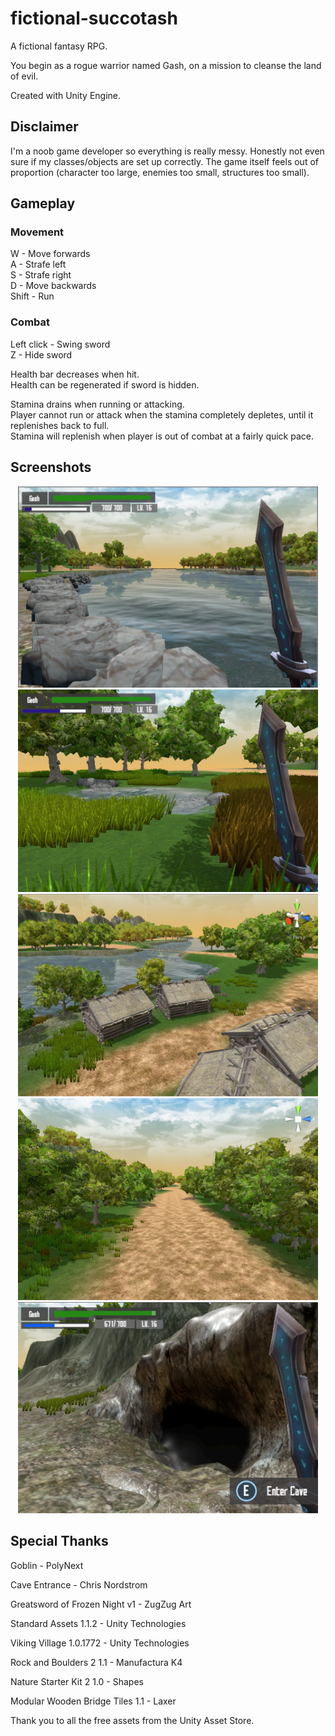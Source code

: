 # fictional-succotash

A fictional fantasy RPG. 

You begin as a rogue warrior named Gash, on a mission to cleanse the land of evil.

Created with Unity Engine.

## Disclaimer

I'm a noob game developer so everything is really messy.
Honestly not even sure if my classes/objects are set up correctly.
The game itself feels out of proportion (character too large, enemies too small, structures too small).

## Gameplay

### Movement
W - Move forwards  
A - Strafe left  
S - Strafe right  
D - Move backwards  
Shift - Run

### Combat
Left click - Swing sword  
Z - Hide sword  

Health bar decreases when hit.  
Health can be regenerated if sword is hidden.

Stamina drains when running or attacking.  
Player cannot run or attack when the stamina completely depletes, until it replenishes back to full.  
Stamina will replenish when player is out of combat at a fairly quick pace.

## Screenshots

<p align="center">
  <img src="Screenshots/river.png" width="480"/>
  <img src="Screenshots/lake.png" width="480"/>
  <img src="Screenshots/village.png" width="480"/>
  <img src="Screenshots/scene.png" width="480"/>
  <img src="Screenshots/cave.png" width="480"/>
</p>

## Special Thanks

Goblin - PolyNext

Cave Entrance - Chris Nordstrom 

Greatsword of Frozen Night v1 - ZugZug Art

Standard Assets 1.1.2 - Unity Technologies

Viking Village 1.0.1772 - Unity Technologies

Rock and Boulders 2 1.1 - Manufactura K4

Nature Starter Kit 2 1.0 - Shapes

Modular Wooden Bridge Tiles 1.1 - Laxer

Thank you to all the free assets from the Unity Asset Store.
